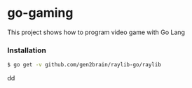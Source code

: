 # go-gaming

This project shows how to program video game with Go Lang


### Installation

```bash
$ go get -v github.com/gen2brain/raylib-go/raylib
```
dd
